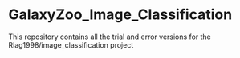 # GalaxyZoo_Image_Classification
This repository contains all the trial and error versions for the Rlag1998/image_classification project
